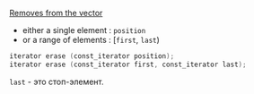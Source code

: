 [Removes from the vector](https://www.cplusplus.com/reference/vector/vector/erase/)

- either a single   element  : ```position```
- or     a range of elements : [```first```, ```last```)

```cpp
iterator erase (const_iterator position);
iterator erase (const_iterator first, const_iterator last);
```

```last``` - это стоп-элемент.
